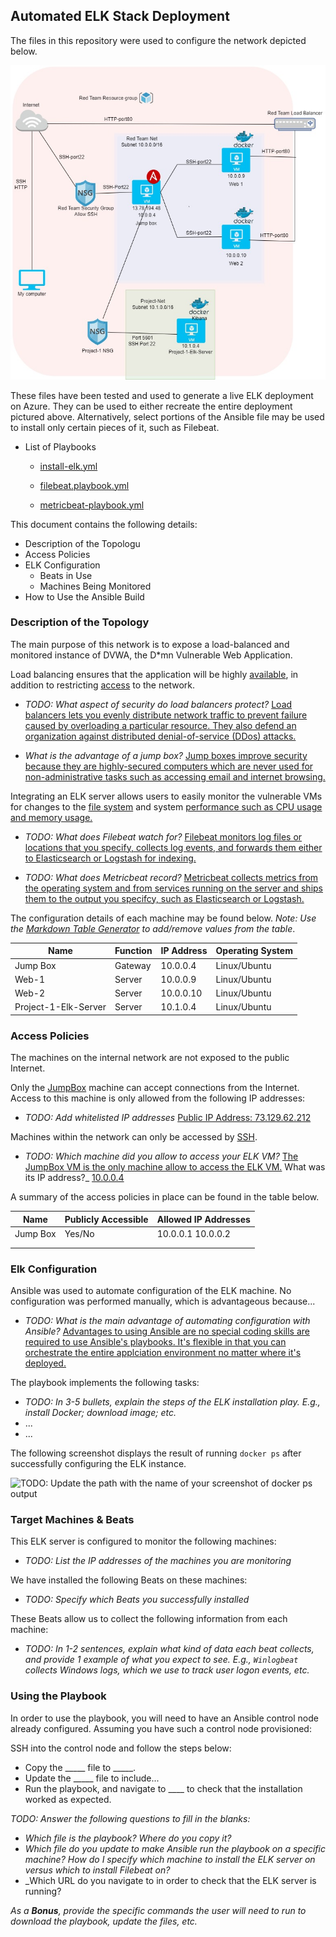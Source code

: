 ## Automated ELK Stack Deployment

The files in this repository were used to configure the network depicted below.

![Network Diagram](/Images/Project%20one%20Network%20Diagram.jpg)

These files have been tested and used to generate a live ELK deployment on Azure. They can be used to either recreate the entire deployment pictured above. Alternatively, select portions of the Ansible file may be used to install only certain pieces of it, such as Filebeat.

  - List of Playbooks

    - [install-elk.yml](https://github.com/Djack06/Project-1/blob/main/install-elk.yml)
 
    - [filebeat.playbook.yml](https://github.com/Djack06/Project-1/blob/main/filebeat.playbook.yml)

    - [metricbeat-playbook.yml](https://github.com/Djack06/Project-1/blob/main/metricbeat-playbook.yml)

This document contains the following details:
- Description of the Topologu
- Access Policies
- ELK Configuration
  - Beats in Use
  - Machines Being Monitored
- How to Use the Ansible Build


### Description of the Topology

The main purpose of this network is to expose a load-balanced and monitored instance of DVWA, the D*mn Vulnerable Web Application.

Load balancing ensures that the application will be highly <ins>available</ins>, in addition to restricting <ins>access</ins> to the network.
- _TODO: What aspect of security do load balancers protect?_ <ins>Load balancers lets you evenly distribute network traffic to prevent failure caused by overloading a particular resource. They also defend an organization against distributed denial-of-service (DDos) attacks.</ins>

- _What is the advantage of a jump box?_ <ins>Jump boxes improve security because they are highly-secured computers which are never used for non-administrative tasks such as accessing email and internet browsing.</ins>

Integrating an ELK server allows users to easily monitor the vulnerable VMs for changes to the <ins>file system</ins> and system <ins>performance such as CPU usage and memory usage.</ins>
- _TODO: What does Filebeat watch for?_ <ins>Filebeat monitors log files or locations that you specify, collects log events, and forwards them either to Elasticsearch or Logstash for indexing.</ins>

- _TODO: What does Metricbeat record?_ <ins> Metricbeat collects metrics from the operating system and from services running on the server and ships them to the output you specifcy, such as Elasticsearch or Logstash.</ins>

The configuration details of each machine may be found below.
_Note: Use the [Markdown Table Generator](http://www.tablesgenerator.com/markdown_tables) to add/remove values from the table_.

| Name                 | Function | IP Address | Operating System |
|----------------------|----------|------------|------------------|
| Jump Box             | Gateway  | 10.0.0.4   | Linux/Ubuntu     |
| Web-1                | Server   | 10.0.0.9   | Linux/Ubuntu     |
| Web-2                | Server   | 10.0.0.10  | Linux/Ubuntu     |
| Project-1-Elk-Server | Server   | 10.1.0.4   | Linux/Ubuntu     |

### Access Policies

The machines on the internal network are not exposed to the public Internet. 

Only the <ins>JumpBox</ins> machine can accept connections from the Internet. Access to this machine is only allowed from the following IP addresses:
- _TODO: Add whitelisted IP addresses_ <ins>Public IP Address: 73.129.62.212</ins>

Machines within the network can only be accessed by <ins>SSH</ins>.
- _TODO: Which machine did you allow to access your ELK VM?_ <ins>The JumpBox VM is the only machine allow to access the ELK VM.</ins> What was its IP address?_ <ins>10.0.0.4</ins>

A summary of the access policies in place can be found in the table below.

| Name     | Publicly Accessible | Allowed IP Addresses |
|----------|---------------------|----------------------|
| Jump Box | Yes/No              | 10.0.0.1 10.0.0.2    |
|          |                     |                      |
|          |                     |                      |

### Elk Configuration

Ansible was used to automate configuration of the ELK machine. No configuration was performed manually, which is advantageous because...
- _TODO: What is the main advantage of automating configuration with Ansible?_
<ins>Advantages to using Ansible are no special coding skills are required to use Ansible's playbooks.  It's flexible in that you can orchestrate the entire applciation environment no matter where it's deployed.</ins>

The playbook implements the following tasks:
- _TODO: In 3-5 bullets, explain the steps of the ELK installation play. E.g., install Docker; download image; etc._
- ...
- ...

The following screenshot displays the result of running `docker ps` after successfully configuring the ELK instance.

![TODO: Update the path with the name of your screenshot of docker ps output](Images/docker_ps_output.png)

### Target Machines & Beats
This ELK server is configured to monitor the following machines:
- _TODO: List the IP addresses of the machines you are monitoring_

We have installed the following Beats on these machines:
- _TODO: Specify which Beats you successfully installed_

These Beats allow us to collect the following information from each machine:
- _TODO: In 1-2 sentences, explain what kind of data each beat collects, and provide 1 example of what you expect to see. E.g., `Winlogbeat` collects Windows logs, which we use to track user logon events, etc._

### Using the Playbook
In order to use the playbook, you will need to have an Ansible control node already configured. Assuming you have such a control node provisioned: 

SSH into the control node and follow the steps below:
- Copy the _____ file to _____.
- Update the _____ file to include...
- Run the playbook, and navigate to ____ to check that the installation worked as expected.

_TODO: Answer the following questions to fill in the blanks:_
- _Which file is the playbook? Where do you copy it?_
- _Which file do you update to make Ansible run the playbook on a specific machine? How do I specify which machine to install the ELK server on versus which to install Filebeat on?_
- _Which URL do you navigate to in order to check that the ELK server is running?

_As a **Bonus**, provide the specific commands the user will need to run to download the playbook, update the files, etc._
